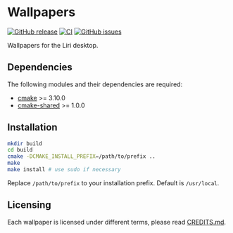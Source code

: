 Wallpapers
==========

[![GitHub release](https://img.shields.io/github/release/lirios/wallpapers.svg)](https://github.com/lirios/wallpapers)
[![CI](https://github.com/lirios/wallpapers/workflows/CI/badge.svg?branch=develop)](https://github.com/lirios/wallpapers/actions?query=workflow%3ACI)
[![GitHub issues](https://img.shields.io/github/issues/lirios/wallpapers.svg)](https://github.com/lirios/wallpapers/issues)

Wallpapers for the Liri desktop.

## Dependencies

The following modules and their dependencies are required:

 * [cmake](https://gitlab.kitware.com/cmake/cmake) >= 3.10.0
 * [cmake-shared](https://github.com/lirios/cmake-shared.git) >= 1.0.0

## Installation

```sh
mkdir build
cd build
cmake -DCMAKE_INSTALL_PREFIX=/path/to/prefix ..
make
make install # use sudo if necessary
```

Replace `/path/to/prefix` to your installation prefix.
Default is `/usr/local`.

## Licensing

Each wallpaper is licensed under different terms, please read [CREDITS.md](backgrounds/CREDITS.md).
